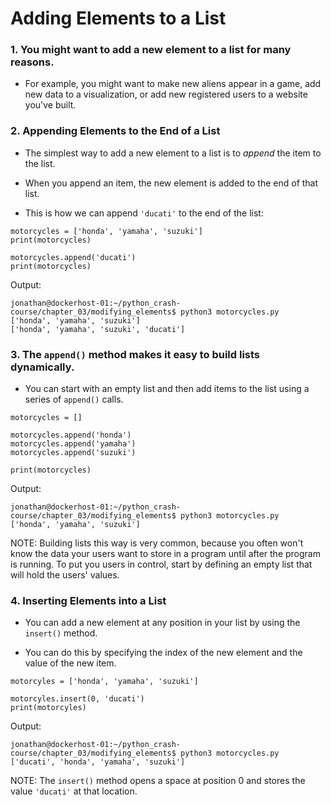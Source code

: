 # Adding Elements to a List

### 1. You might want to add a new element to a list for many reasons.

- For example, you might want to make new aliens appear in a game, add new data to a visualization, or add new registered users to a website you've built. 

### 2. Appending Elements to the End of a List

- The simplest way to add a new element to a list is to *append* the item to the list. 

- When you append an item, the new element is added to the end of that list.

- This is how we can append `'ducati'` to the end of the list:

```
motorcycles = ['honda', 'yamaha', 'suzuki']
print(motorcycles)

motorcycles.append('ducati')
print(motorcycles)
```

Output:

```
jonathan@dockerhost-01:~/python_crash-course/chapter_03/modifying_elements$ python3 motorcycles.py
['honda', 'yamaha', 'suzuki']
['honda', 'yamaha', 'suzuki', 'ducati']
```

### 3. The `append()` method makes it easy to build lists dynamically. 

- You can start with an empty list and then add items to the list using a series of `append()` calls. 

```
motorcycles = []

motorcycles.append('honda')
motorcycles.append('yamaha')
motorcycles.append('suzuki')

print(motorcycles)
```

Output:

```
jonathan@dockerhost-01:~/python_crash-course/chapter_03/modifying_elements$ python3 motorcycles.py
['honda', 'yamaha', 'suzuki']
```

NOTE: Building lists this way is very common, because you often won't know the data your users want to store in a program until after the program is running. To put you users in control, start by defining an empty list that will hold the users' values.

### 4. Inserting Elements into a List

- You can add a new element at any position in your list by using the `insert()` method. 

- You can do this by specifying the index of the new element and the value of the new item.

```
motorcyles = ['honda', 'yamaha', 'suzuki']

motorcyles.insert(0, 'ducati')
print(motorcyles)
```

Output:

```
jonathan@dockerhost-01:~/python_crash-course/chapter_03/modifying_elements$ python3 motorcycles.py
['ducati', 'honda', 'yamaha', 'suzuki']
```

NOTE: The `insert()` method opens a space at position 0 and stores the value `'ducati'` at that location.